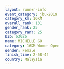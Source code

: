 ```yaml
---
layout: runner-info 
event_category: jbu-2019 
category_km: 16KM  
overall_rank: 131
gender_rank: 25
category_rank: 25
bib: 63026
name: MICHELLE GO
category: 16KM Women Open
gender: Female
finish_time: 2-58-49
country: Malaysia
---
```

